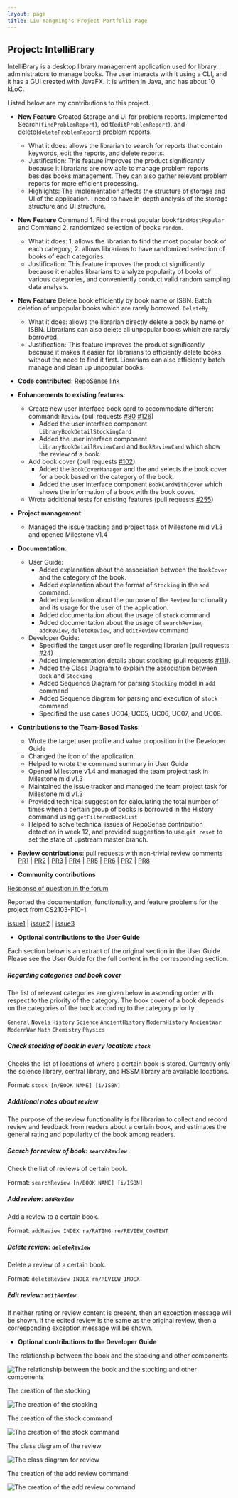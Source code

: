 ```yaml
---
layout: page
title: Liu Yangming's Project Portfolio Page
---
```


## Project: IntelliBrary

IntelliBrary is a desktop library management application used for library administrators to manage books. The user interacts with it using a CLI, and it has a GUI created with JavaFX. It is written in Java, and has about 10 kLoC.

Listed below are my contributions to this project.

* **New Feature** Created Storage and UI for problem reports. Implemented Search(`findProblemReport`), edit(`editProblemReport`), and delete(`deleteProblemReport`) problem reports.
    * What it does: allows the librarian to search for reports that contain keywords, edit the reports, and delete reports.
    * Justification: This feature improves the product significantly because it librarians are now able to manage problem reports besides books management. They can also gather relevant problem reports for more efficient processing.
    * Highlights: The implementation affects the structure of storage and UI of the application. I need to have in-depth analysis of the storage structure and UI structure. 
    
* **New Feature** Command 1. Find the most popular book`findMostPopular` and Command 2. randomized selection of books `random`.
    * What it does: 1. allows the librarian to find the most popular book of each category; 2. allows librarians to have randomized selection of books of each categories.
    * Justification: This feature improves the product significantly because it enables librarians to analyze popularity of books of various categories, and conveniently conduct valid random sampling data analysis.

* **New Feature** Delete book efficiently by book name or ISBN. Batch deletion of unpopular books which are rarely borrowed. `DeleteBy`
    * What it does: allows the librarian directly delete a book by name or ISBN. Librarians can also delete all unpopular books which are rarely borrowed.
    * Justification: This feature improves the product significantly because it makes it easier for librarians to efficiently delete books without the need to find it first. Librarians
    can also efficiently batch manage and clean up unpopular books.

* **Code contributed**: [RepoSense link](https://nus-cs2103-ay2021s1.github.io/tp-dashboard/#breakdown=true&search=&sort=groupTitle&sortWithin=title&since=2020-08-14&timeframe=commit&mergegroup=&groupSelect=groupByRepos&checkedFileTypes=docs~functional-code~test-code~other&tabOpen=true&tabType=authorship&tabAuthor=richardcom&tabRepo=AY2021S1-CS2103-F09-3%2Ftp%5Bmaster%5D&authorshipIsMergeGroup=false&authorshipFileTypes=docs~functional-code~test-code)

* **Enhancements to existing features**:
  * Create new user interface book card to accommodate different command: `Review` (pull requests [#80](https://github.com/AY2021S1-CS2103-F09-3/tp/pull/80) [#126](https://github.com/AY2021S1-CS2103-F09-3/tp/pull/126))
    * Added the user interface component `LibraryBookDetailStockingCard`
    * Added the user interface component `LibraryBookDetailReviewCard` and `BookReviewCard` which show the review of a book.
  * Add book cover (pull requests [#102](https://github.com/AY2021S1-CS2103-F09-3/tp/pull/102))
    * Added the `BookCoverManager` and the and selects the book cover for a book based on the category of the book.
    * Added the user interface component `BookCardWithCover` which shows the information of a book with the book cover.
  * Wrote additional tests for existing features (pull requests [#255](https://github.com/AY2021S1-CS2103-F09-3/tp/pull/255))

* **Project management**:
  * Managed the issue tracking and project task of Milestone mid v1.3 and opened Milestone v1.4

* **Documentation**:
  * User Guide:
    * Added explanation about the association between the `BookCover` and the category of the book.
    * Added explanation about the format of `Stocking` in the `add` command.
    * Added explanation about the purpose of the `Review` functionality and its usage for the user of the application.
    * Added documentation about the usage of `stock` command
    * Added documentation about the usage of `searchReview`, `addReview`, `deleteReview`, and `editReview` command
  * Developer Guide:
    * Specified the target user profile regarding librarian (pull requests [#24](https://github.com/AY2021S1-CS2103-F09-3/tp/pull/24))
    * Added implementation details about stocking (pull requests [#111](https://github.com/AY2021S1-CS2103-F09-3/tp/pull/111)).
    * Added the Class Diagram to explain the association between `Book` and `Stocking`
    * Added Sequence Diagram for parsing `Stocking` model in `add` command 
    * Added Sequence diagram for parsing and execution of `stock` command
    * Specified the use cases UC04, UC05, UC06, UC07, and UC08.

* **Contributions to the Team-Based Tasks**:
    * Wrote the target user profile and value proposition in the Developer Guide
    * Changed the icon of the application.
    * Helped to wrote the command summary in User Guide
    * Opened Milestone v1.4 and managed the team project task in Milestone mid v1.3
    * Maintained the issue tracker and managed the team project task for Milestone mid v1.3
    * Provided technical suggestion for calculating the total number of times when a certain group of books is borrowed in the History command using `getFilteredBookList`
    * Helped to solve technical issues of RepoSense contribution detection in week 12, and provided suggestion to use `git reset` to set the state of upstream master branch.
    
* **Review contributions**:
    pull requests with non-trivial review comments
    [PR1](https://github.com/AY2021S1-CS2103-F09-3/tp/pull/21) 
    | [PR2](https://github.com/AY2021S1-CS2103-F09-3/tp/pull/64) 
    | [PR3](https://github.com/AY2021S1-CS2103-F09-3/tp/pull/73)
    | [PR4](https://github.com/AY2021S1-CS2103-F09-3/tp/pull/78)
    | [PR5](https://github.com/AY2021S1-CS2103-F09-3/tp/pull/90)
    | [PR6](https://github.com/AY2021S1-CS2103-F09-3/tp/pull/91)
    | [PR7](https://github.com/AY2021S1-CS2103-F09-3/tp/pull/134)
    | [PR8](https://github.com/AY2021S1-CS2103-F09-3/tp/pull/268)

* **Community contributions**

[Response of question in the forum](https://github.com/nus-cs2103-AY2021S1/forum/issues/370)

Reported the documentation, functionality, and feature problems for the project from CS2103-F10-1

[issue1](https://github.com/AY2021S1-CS2103-F10-1/tp/issues/180)
| [issue2](https://github.com/AY2021S1-CS2103-F10-1/tp/issues/168)
| [issue3](https://github.com/AY2021S1-CS2103-F10-1/tp/issues/170)

* **Optional contributions to the User Guide**

Each section below is an extract of the original section in the User Guide. Please see the User Guide for the full content in the corresponding section.

##### Regarding categories and book cover
The list of relevant categories are given below in ascending order with respect to the priority of the category. The book cover of a book depends on the categories of the book according to the category priority.

`General` `Novels` `History` `Science` `AncientHistory` `ModernHistory` `AncientWar` `ModernWar` `Math` `Chemistry` `Physics`

##### Check stocking of book in every location: `stock`

Checks the list of locations of where a certain book is stored. Currently only the science library, central library, and HSSM library are available locations.

Format: `stock [n/BOOK NAME] [i/ISBN]`

##### Additional notes about review

The purpose of the review functionality is for librarian to collect and record review and feedback from readers about a certain book, and estimates the general rating and popularity of the book among readers.

##### Search for review of book: `searchReview`

Check the list of reviews of certain book.

Format: `searchReview [n/BOOK NAME] [i/ISBN]`

##### Add review: `addReview`

Add a review to a certain book. 

Format: `addReview INDEX ra/RATING re/REVIEW_CONTENT`

##### Delete review: `deleteReview`

Delete a review of a certain book.

Format: `deleteReview INDEX rn/REVIEW_INDEX`

##### Edit review: `editReview`

If neither rating or review content is present, then an exception message will be shown. If the edited review is the same as the original review, then a corresponding exception message will be shown. 

* **Optional contributions to the Developer Guide**

The relationship between the book and the stocking and other components

![The relationship between the book and the stocking and other components](../images/ModelClassBookStockingDiagram.png)

The creation of the stocking

![The creation of the stocking](../images/EditStockingParserSequenceDiagram.png)

The creation of the stock command

![The creation of the stock command](../images/StockCommandParserSequenceDiagram.png)

The class diagram of the review

![The class diagram for review](../images/ModelClassBookReviewDiagram.png)

The creation of the add review command

![The creation of the add review command](../images/AddReviewParserSequenceDiagram.png)

